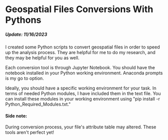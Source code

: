 # Geospatial Files Conversions With Pythons

##### Update: 11/16/2023

I created some Python scripts to convert geospatial files in order to speed up the analysis process. They are helpful for me to do my research, and they may be helpful for you as well.

Each conversion tool is through Jupyter Notebook. You should have the notebook installed in your Python working environment. Anaconda prompts is my go to option.

Ideally, you should have a specific working environment for your task. In terms of needed Python modules, I have included them in the text file. You can install these modules in your working environment using "pip install -r Python_Required_Modules.txt."

#### Side note:

During conversion process, your file's attribute table may altered. These tools aren't perfect yet!

